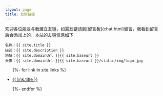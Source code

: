 ```yaml
---
layout: page
title: 友情链接
---
```

<div class="post">
  欢迎各位朋友与我建立友链，如需友链请到[留言板](chat.html)留言，我看到留言后会添加上的，本站的友链信息如下

  ```
  名称：{{ site.title }}
  描述：{{ site.description }}
  地址：{{ site.domainUrl }}{{ site.baseurl }}
  头像：{{ site.domainUrl }}{{ site.baseurl }}/static/img/logo.jpg
  ```

  <ul>
    {%- for link in site.links %}
    <li>
      <p><a href="{{ link.url }}" title="{{ link.desc }}" target="_blank" >{{ link.title }}</a></p>
    </li>
    {%- endfor %}
  </ul>
</div>
